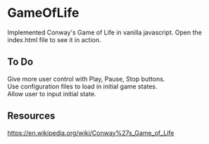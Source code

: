 # GameOfLife
Implemented Conway's Game of Life in vanilla javascript. Open the index.html file to see it in action.

## To Do
Give more user control with Play, Pause, Stop buttons.<br/>
Use configuration files to load in initial game states.<br/>
Allow user to input initial state.

## Resources
https://en.wikipedia.org/wiki/Conway%27s_Game_of_Life
